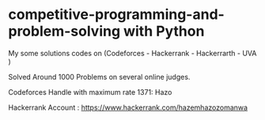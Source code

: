# competitive-programming-and-problem-solving with Python

My some solutions codes on  (Codeforces - Hackerrank - Hackerrarth -  UVA )

Solved Around 1000 Problems on several online judges.

Codeforces Handle with maximum rate 1371: Hazo

Hackerrank Account : https://www.hackerrank.com/hazemhazozomanwa
